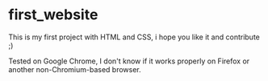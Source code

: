 # first_website
<p>This is my first project with HTML and CSS, i hope you like it and contribute ;)</p>
<p>Tested on Google Chrome, I don't know if it works properly on Firefox or another non-Chromium-based browser.</p>
